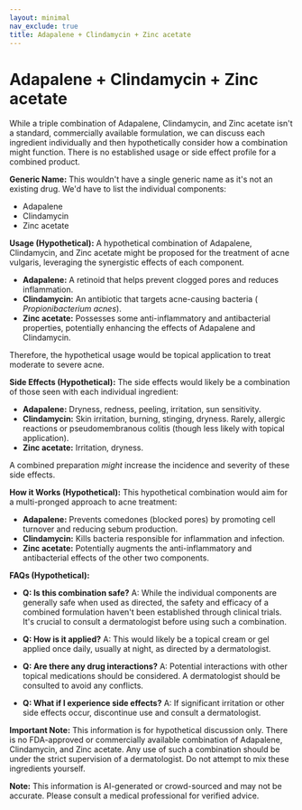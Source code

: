```yaml
---
layout: minimal
nav_exclude: true
title: Adapalene + Clindamycin + Zinc acetate
---
```


# Adapalene + Clindamycin + Zinc acetate

While a triple combination of Adapalene, Clindamycin, and Zinc acetate isn't a standard, commercially available formulation, we can discuss each ingredient individually and then hypothetically consider how a combination might function.  There is no established usage or side effect profile for a combined product.

**Generic Name:**  This wouldn't have a single generic name as it's not an existing drug.  We'd have to list the individual components:

* Adapalene
* Clindamycin
* Zinc acetate


**Usage (Hypothetical):** A hypothetical combination of Adapalene, Clindamycin, and Zinc acetate might be proposed for the treatment of acne vulgaris, leveraging the synergistic effects of each component.

* **Adapalene:** A retinoid that helps prevent clogged pores and reduces inflammation.
* **Clindamycin:** An antibiotic that targets acne-causing bacteria ( *Propionibacterium acnes*).
* **Zinc acetate:** Possesses some anti-inflammatory and antibacterial properties, potentially enhancing the effects of Adapalene and Clindamycin.

Therefore, the hypothetical usage would be topical application to treat moderate to severe acne.


**Side Effects (Hypothetical):** The side effects would likely be a combination of those seen with each individual ingredient:

* **Adapalene:** Dryness, redness, peeling, irritation, sun sensitivity.
* **Clindamycin:**  Skin irritation, burning, stinging, dryness.  Rarely, allergic reactions or pseudomembranous colitis (though less likely with topical application).
* **Zinc acetate:** Irritation, dryness.


A combined preparation *might* increase the incidence and severity of these side effects.


**How it Works (Hypothetical):**  This hypothetical combination would aim for a multi-pronged approach to acne treatment:

* **Adapalene:** Prevents comedones (blocked pores) by promoting cell turnover and reducing sebum production.
* **Clindamycin:** Kills bacteria responsible for inflammation and infection.
* **Zinc acetate:**  Potentially augments the anti-inflammatory and antibacterial effects of the other two components.


**FAQs (Hypothetical):**

* **Q: Is this combination safe?** A:  While the individual components are generally safe when used as directed, the safety and efficacy of a combined formulation haven't been established through clinical trials. It's crucial to consult a dermatologist before using such a combination.

* **Q: How is it applied?** A:  This would likely be a topical cream or gel applied once daily, usually at night, as directed by a dermatologist.

* **Q: Are there any drug interactions?** A:  Potential interactions with other topical medications should be considered. A dermatologist should be consulted to avoid any conflicts.

* **Q: What if I experience side effects?** A:  If significant irritation or other side effects occur, discontinue use and consult a dermatologist.

**Important Note:** This information is for hypothetical discussion only.  There is no FDA-approved or commercially available combination of Adapalene, Clindamycin, and Zinc acetate.  Any use of such a combination should be under the strict supervision of a dermatologist. Do not attempt to mix these ingredients yourself.


**Note:** This information is AI-generated or crowd-sourced and may not be accurate. Please consult a medical professional for verified advice.